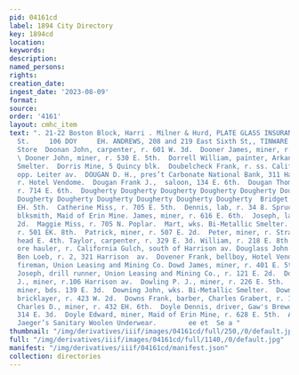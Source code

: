 ```yaml
---
pid: 04161cd
label: 1894 City Directory
key: 1894cd
location: 
keywords: 
description: 
named_persons: 
rights: 
creation_date: 
ingest_date: '2023-08-09'
format: 
source: 
order: '4161'
layout: cmhc_item
text: ". 21-22 Boston Block, Harri . Milner & Hurd, PLATE GLASS INSURANCE.  Cor. 4th
  St.     106 DOY     EH. ANDREWS, 208 and 219 East Sixth St,, TINWARE  Hayden’s Clothing
  Store  Doonan John, carpenter, r. 601 W. 3d.  Dooner James, miner, r. 530 E. 5th.
  \ Dooner John, miner, r. 530 E. 5th.  Dorrell William, painter, Arkansas Valley
  Smelter.  Dorris Mine, 5 Quincy blk.  Doubelcheck Frank, r. ss. California Gulch,
  opp. Leiter av.  DOUGAN D. H., pres’t Carbonate National Bank, 311 Har- rison av.,
  r. Hotel Vendome.  Dougan Frank J.,  saloon, 134 E. 6th.  Dougan Thomas W., miner,
  r. 714 E. 6th.  Dougherty Dougherty Dougherty Dougherty Dougherty Dougherty Dougherty
  Dougherty Dougherty Dougherty Dougherty Dougherty Dougherty  Bridget Mrs., r. 705
  EH. 5th.  Catherine Miss, r. 705 E. 5th.  Dennis, lab, r. 34 8. Spruce.  Edward,
  blksmith, Maid of Erin Mine. James, miner, r. 616 E. 6th.  Joseph, lab, r. 318 W.
  2d.  Maggie Miss, r. 705 N. Poplar.  Mart, wks. Bi-Metallic Smelter.  Mary Mrs,
  r. 501 EK. 8th.  Patrick, miner, r. 507 E. 2d.  Peter, miner, r. Strayhorse Rd,
  head E. 4th. Taylor, carpenter, r. 329 E. 3d. William, r. 218 E. 8th.  Douglas George,
  ore hauler, r. California Gulch, south of Harrison av. Douglass John C., floor mgr,
  Ben Loeb, r. 2, 321 Harrison  av.  Dovener Frank, bellboy, Hotel Vendome. Dowd James,
  fireman, Union Leasing and Mining Co. Dowd James, miner, r. 401 E. 5th.     Dower
  Joseph, drill runner, Union Leasing and Mining Co., r. 121 E. 2d.  Dower William
  J., miner, r.106 Harrison av.  Dowling P. J., miner, r. 226 E. 5th.  Downey Patrick,
  miner, bds. 139 E. 3d.  Downing John, wks. Bi-Metallic Smelter.  Downing Thomas,
  bricklayer, r. 423 W. 2d.  Downs Frank, barber, Charles Grabert, r. 186 E. 2d.  Doyle
  Charles D., miner, r. 432 EH. 6th.  Doyle Dennis, driver, Gaw's Brewery, r. rear
  314 E. 3d.  Doyle Edward, miner, Maid of Erin Mine, r. 628 E. 5th.  Agent for Dr.
  Jaeger’s Sanitary Woolen Underwear.        ee et  Se a "
thumbnail: "/img/derivatives/iiif/images/04161cd/full/250,/0/default.jpg"
full: "/img/derivatives/iiif/images/04161cd/full/1140,/0/default.jpg"
manifest: "/img/derivatives/iiif/04161cd/manifest.json"
collection: directories
---
```

